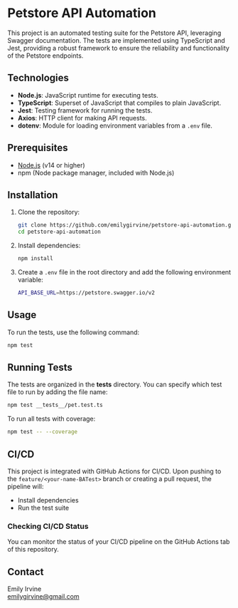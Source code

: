 # Petstore API Automation

This project is an automated testing suite for the Petstore API, leveraging Swagger documentation. The tests are implemented using TypeScript and Jest, providing a robust framework to ensure the reliability and functionality of the Petstore endpoints.

## Technologies

- **Node.js**: JavaScript runtime for executing tests.
- **TypeScript**: Superset of JavaScript that compiles to plain JavaScript.
- **Jest**: Testing framework for running the tests.
- **Axios**: HTTP client for making API requests.
- **dotenv**: Module for loading environment variables from a `.env` file.

## Prerequisites

- [Node.js](https://nodejs.org/) (v14 or higher)
- npm (Node package manager, included with Node.js)

## Installation

1. Clone the repository:

   ```bash
   git clone https://github.com/emilygirvine/petstore-api-automation.git
   cd petstore-api-automation
   ```

2. Install dependencies:

   ```bash
   npm install
   ```

3. Create a `.env` file in the root directory and add the following environment variable:

   ```bash
   API_BASE_URL=https://petstore.swagger.io/v2
   ```

## Usage

To run the tests, use the following command:

```bash
npm test
```

## Running Tests

The tests are organized in the **tests** directory. You can specify which test file to run by adding the file name:

```bash
npm test __tests__/pet.test.ts
```

To run all tests with coverage:

```bash
npm test -- --coverage
```

## CI/CD

This project is integrated with GitHub Actions for CI/CD. Upon pushing to the `feature/<your-name-BATest>` branch or creating a pull request, the pipeline will:

- Install dependencies
- Run the test suite

### Checking CI/CD Status

You can monitor the status of your CI/CD pipeline on the GitHub Actions tab of this repository.

## Contact

Emily Irvine  
emilygirvine@gmail.com
